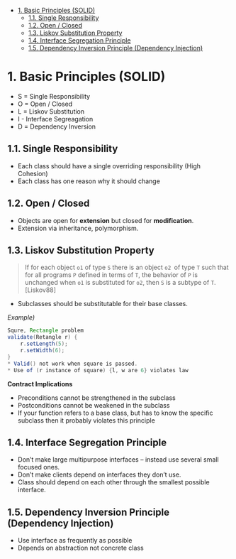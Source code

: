 <!-- TOC -->

- [1. Basic Principles (SOLID)](#1-basic-principles-solid)
    - [1.1. Single Responsibility](#11-single-responsibility)
    - [1.2. Open / Closed](#12-open--closed)
    - [1.3. Liskov Substitution Property](#13-liskov-substitution-property)
    - [1.4. Interface Segregation Principle](#14-interface-segregation-principle)
    - [1.5. Dependency Inversion Principle (Dependency Injection)](#15-dependency-inversion-principle-dependency-injection)

<!-- /TOC -->

# 1. Basic Principles (SOLID)

* S = Single Responsibility
* O = Open / Closed
* L = Liskov Substitution
* I - Interface Segreagation
* D = Dependency Inversion

## 1.1. Single Responsibility
* Each class should have a single overriding responsibility (High Cohesion)
* Each class has one reason why it should change

## 1.2. Open / Closed
* Objects are open for **extension** but closed for **modification**.
* Extension via inheritance, polymorphism.

## 1.3. Liskov Substitution Property
> If for each object `o1` of type `S` there is an object `o2 `of type `T` such that for all programs `P` defined in terms of `T`, the behavior of `P` is unchanged when `o1` is substituted for `o2`, then `S` is a subtype of `T`. [Liskov88]

* Subclasses should be substitutable for their base classes.

*Example)*
```java
Squre, Rectangle problem
validate(Retangle r) {
    r.setLength(5);
    r.setWidth(6); 
}
* Valid() not work when square is passed. 
* Use of (r instance of square) {l, w are 6} violates law
```

**Contract Implications**
* Preconditions cannot be strengthened in the subclass
* Postconditions cannot be weakened in the subclass
* If your function refers to a base class, but has to know the specific subclass then it probably violates this principle

## 1.4. Interface Segregation Principle
* Don’t make large multipurpose interfaces – instead use several small focused ones.
* Don’t make clients depend on interfaces they don’t use.
* Class should depend on each other through the smallest possible interface.

## 1.5. Dependency Inversion Principle (Dependency Injection)
* Use interface as frequently as possible
* Depends on abstraction not concrete class



